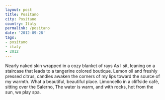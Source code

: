 ```yaml
---
layout: post
title: Positano
city: Positano
country: Italy
permalink: /positano
date: '2012-09-28'
tags:
- positano
- italy
- 2012
---
```

Nearly naked skin wrapped in a cozy blanket of rays
As I sit, leaning on a staircase that leads to a tangerine colored boutique.
Lemon oil and freshly pressed citrus, candles awaken
the corners of my lips toward the source of my warmth.
What a beautiful, beautiful place.
Limoncello in a cliffside café, sitting over the Salerno,
The water is warm, and with rocks, hot from the sun, we play spa.
